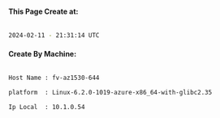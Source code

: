
   
#### This Page Create at:

```bash

2024-02-11 - 21:31:14 UTC

```

#### Create By Machine:

```bash

Host Name : fv-az1530-644

platform  : Linux-6.2.0-1019-azure-x86_64-with-glibc2.35

Ip Local  : 10.1.0.54

```

